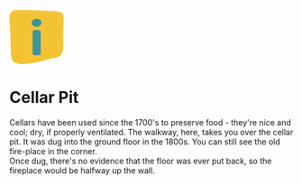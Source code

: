 ![max_pic](./stories.png)
# Cellar Pit

Cellars have been used since the 1700's to preserve food - they're nice and cool; dry, if properly ventilated.
The walkway, here, takes you over the cellar pit. It was dug into the ground floor in the 1800s. You can still see the old fire-place in the corner.  
Once dug, there's no evidence that the floor was ever put back, so the fireplace would be halfway up the wall.






